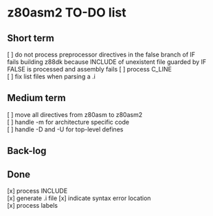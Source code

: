 # z80asm2 TO-DO list

## Short term

[ ] do not process preprocessor directives in the false branch of IF  
    fails building z88dk because INCLUDE of unexistent file guarded by 
    IF FALSE is processed and assembly fails
[ ] process C_LINE  
[ ] fix list files when parsing a .i

## Medium term

[ ] move all directives from z80asm to z80asm2  
[ ] handle -m for architecture specific code  
[ ] handle -D and -U for top-level defines

## Back-log

## Done

[x] process INCLUDE  
[x] generate .i file
[x] indicate syntax error location  
[x] process labels  
